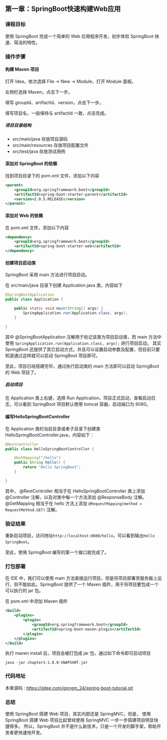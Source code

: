 第一章：SpringBoot快速构建Web应用
---

### 课程目标

使用 SpringBoot 完成一个简单的 Web 应用程序开发，初步体验 SpringBoot 快速、简洁的特性。

### 操作步骤

#### 构建 Maven 项目

打开 Idea，依次选择 File -> New -> Module，打开 Module 面板。

左侧栏选择 Maven，点击下一步。

填写 groupId、artifactId、version，点击下一步。

填写项目名，一般保持与 artifactId 一致，点击完成。

##### 项目目录结构

 - src/main/java 存放项目源码
 - src/main/resources 存放项目配置文件
 - src/test/java 存放测试用例

#### 添加对 SpringBoot 的依赖

找到项目目录下的 pom.xml 文件，添加以下内容

```xml
<parent>
    <groupId>org.springframework.boot</groupId>
    <artifactId>spring-boot-starter-parent</artifactId>
    <version>2.0.5.RELEASE</version>
</parent>
```

#### 添加对 Web 的依赖

在 pom.xml 文件，添加以下内容

```xml
<dependency>
    <groupId>org.springframework.boot</groupId>
    <artifactId>spring-boot-starter-web</artifactId>
</dependency>
```

#### 创建项目启动类

SpringBoot 采用 main 方法进行项目启动。

在 src/main/java 目录下创建 Application.java 类，内容如下

```java
@SpringBootApplication
public class Application {

    public static void main(String[] args) {
        SpringApplication.run(Application.class, args);
    }

}
```

其中 @SpringBootApplication 注解用于标记该类为项目启动类，而 main 方法中使用 `SpringApplication.run(Application.class, args);` 进行项目启动。
其实 SpringBoot 还提供了其它启动方式，并且可以设置启动参数及配置，但目前只要知道通过这样就可以启动 SpringBoot 项目即可。

至此，项目已经搭建完毕，通过执行启动类的 main 方法即可以启动 SpringBoot 的 Web 项目了。

##### 启动项目

在 Application 类上右键，选择 Run Application，项目正式启动，查看启动日志，可以看到 SpringBoot 项目默认使用 tomcat 容器，启动端口为 8080。

#### 编写HelloSpringBootController

在 Application 类的当前目录或者子目录下创建类 HelloSpringBootController.java，内容如下：

```java
@RestController
public class HelloSpringBootController {

    @GetMapping("/hello")
    public String hello() {
        return "Hello SpringBoot";
    }

}
```

其中，
@RestController 相当于在 HelloSpringBootController 类上添加 @Controller 注解，以及对类中每一个方法添加 @ResponseBody 注解。
@GetMapping 相当于在 hello 方法上添加 `@RequestMapping(method = RequestMethod.GET)` 注解。

### 验证结果

重新启动项目，访问地址`http://localhost:8080/hello`，可以看到输出`Hello SpringBoot`。

至此，使用 SpringBoot 编写的第一个接口就完成了。

### 打包部署

在 IDE 中，我们可以使用 main 方法直接运行项目，但是将项目部署至服务器上运行，则不能如此。SpringBoot 提供了一个 Maven 插件，用于将项目要包成一个可以执行的 jar 包。

在 pom.xml 中添加 Maven 插件

```xml
<build>
    <plugins>
        <plugin>
            <groupId>org.springframework.boot</groupId>
            <artifactId>spring-boot-maven-plugin</artifactId>
        </plugin>
    </plugins>
</build>
```

执行 maven install 后，项目会被打包成 jar 包，通过如下命令即可启动项目

```
java -jar chapter1-1.0.0-SNAPSHOT.jar
```

### 代码地址

本章源码 : <https://gitee.com/gongm_24/spring-boot-tutorial.git>

### 总结

使用 SpringBoot 搭建 Web 项目，其实内部还是 SpringMVC，但是，
使用 SpringBoot 搭建 Web 项目比起曾经使用 SpringMVC 一步一步搭建项目明显快捷得多。
所以，SpringBoot 并不是什么新技术，只是一个开发的脚手架，帮助开发者更快速地开发。